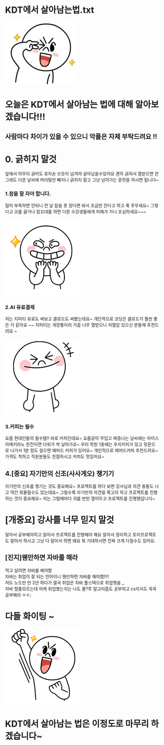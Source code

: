 # KDT에서 살아남는법.txt

![네이버BV](./public/images/naverBV.png)


# 오늘은 KDT에서 살아남는 법에 대해 알아보겠습니다!!!

## 사람마다 차이가 있을 수 있으니 악플은 자제 부탁드려요 !! 

# 0. 긁히지 말것 
앞에서 아무리 긁어도 효자손 쓰듯이 넘겨야 살아남을수있어요
괜히 긁혀서 열받으면 안 그래도 더운 날씨에 머리털만 빠지니 긁히지 말고 그냥 넘어가는 훈련을 하시면 됩니다~ 


### 1.잠을 잘 자야 합니다.
잠이 부족하면 안되니 전 날 잠을 못 잤다면 와서 조금만 잔다고 하고 푹 주무세요~ 
그렇다고 코를 골거나 잠꼬대를 하면 다른 수강생들에게 피해가 가니 조심하세요~~~

![네이버BV](./public/images/img.png)


### 2.AI 유료결제 
저는 지피티 유료도 써보고 클로드도 써봤는데요~ 
개인적으로 코딩은 클로드가 훨씬 좋은 거 같아요 ~~ 
지피티는 개깡통이라 가끔 너무 열받으니 저혈압 있으신 분들께 추천드려요 ~

![네이버BV](./public/images/img_2.png)

### 3.커피는 필수
요즘 현대인들의 필수템!! 바로 커피인데요~ 
요즘같이 무덥고 짜증나는 날씨에는 아이스아메키라노 한잔이면 더위가 싹 날아가죠~
우리 학원 1층에는 우지커피가 있고 뒷문으로 나가서 1분 정도 걸으면 매머드 커피가 있어요~
개인적으로 매머드커피 추천드려요~ 가격도 착하고 직원분들도 친절하시고 커피도 맛있어요~

## 4.[중요] 자기만의 신조(사사게오) 챙기기

자기만의 신조를 챙기는 것도 중요해요~
프로젝트를 하다 보면 강사님과 의견 충돌도 나고 약간 휘둘릴수도 있는데요~
그럴수록 자기만의 의견을 확고히 하고 프로젝트를 진행하는 것이 중요해요~
저는 그럴때마다 귀를 반만 열어두고 프로젝트를 진행했답니다~ 


# [개중요] 강사를 너무 믿지 말것

알아서 공부해야하고 알아서 프로젝트를 진행해야 해요
알아서 정리하고 토이프로젝트도 알아서 하시고 그냥 다 알아서 하면 돼요 뭐 기대하시면 진짜 크게 다칠수도 있어요.








## [진지]웬만하면 자바를 해라 

먹고 살려면 자바를 해야함  
자바는 취업이 잘 되는 언어이니 웬만하면 자바를 해야함!!!!  
저도 노드만 만 2년 하다가 결국 취업은 자바 풀스택으로 취업햇음 ,,  
자바 할줄모르는데 어케 취업했는지는 나도 몰?루 
알고리즘도 공부하고 cs지식도 꼭꼭 공부해라  ㅇㅇ; 




# 다들 화이팅 ~  
![네이버BV](./public/images/img_1.png)

# KDT에서 살아남는 법은 이정도로 마무리 하겠습니다~







